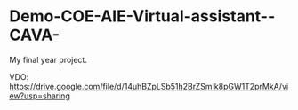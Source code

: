 # Demo-COE-AIE-Virtual-assistant--CAVA-
My final year project.

VDO: https://drive.google.com/file/d/14uhBZpLSb51h2BrZSmIk8pGW1T2prMkA/view?usp=sharing

